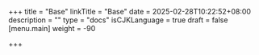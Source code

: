 +++
title = "Base"
linkTitle = "Base"
date = 2025-02-28T10:22:52+08:00
description = ""
type = "docs"
isCJKLanguage = true
draft = false
[menu.main]
    weight = -90

+++

